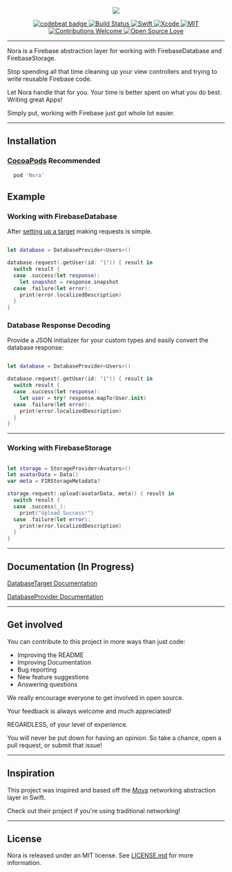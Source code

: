 <p align="center">
   <img src="https://github.com/SD10/Nora/blob/master/Screenshots/NoraBanner.png"/>
 </p>
 
 <p align="center">
     <a href="https://codebeat.co/projects/github-com-sd10-nora-master">
         <img src="https://codebeat.co/badges/222038d6-dd5d-4253-94a6-63f00d3a1ae9" 
              alt="codebeat badge">
     </a>
     <a href="https://travis-ci.org/SD10/Nora">
         <img src="https://travis-ci.org/SD10/Nora.svg?branch=master"
              alt="Build Status">
     </a>
     <a href="https://swift.org">
       <img src="https://img.shields.io/badge/Swift-4.1-orange.svg"
            alt="Swift" />
     </a>
     <a href="https://developer.apple.com/xcode">
         <img src="https://img.shields.io/badge/Xcode-9.3-blue.svg"
              alt="Xcode">
     </a>
     <a href="https://opensource.org/licenses/MIT">
         <img src="https://img.shields.io/badge/License-MIT-red.svg"
              alt="MIT">
     </a>
     <a href="https://github.com/SD10/Nora/issues">
         <img src="https://img.shields.io/badge/contributions-welcome-brightgreen.svg?style=flat"
              alt="Contributions Welcome">
     </a>
     <a href="https://github.com/ellerbrock/open-source-badge/">
         <img src="https://badges.frapsoft.com/os/v1/open-source.svg?v=102"
              alt="Open Source Love">
     </a>
 </p>

---

Nora is a Firebase abstraction layer for working with FirebaseDatabase and FirebaseStorage.

Stop spending all that time cleaning up your view controllers and trying to write reusable Firebase code.

Let Nora handle that for you. Your time is better spent on what you do best. Writing great Apps!

Simply put, working with Firebase just got whole lot easier.

---

## Installation

### [CocoaPods](https://cocoapods.org) Recommended

```rb
  pod 'Nora'
```

## Example

### Working with FirebaseDatabase

After [setting up a target](https://github.com/SD10/Nora/blob/master/Documentation/Examples/DatabaseProviderExample.md) making requests is simple.

```swift

let database = DatabaseProvider<Users>()

database.request(.getUser(id: "1")) { result in
  switch result {
  case .success(let response):
    let snapshot = response.snapshot
  case .failure(let error):
    print(error.localizedDescription)
  }
}

```

### Database Response Decoding

Provide a JSON initializer for your custom types and easily convert the database response:

```swift

let database = DatabaseProvider<Users>()

database.request(.getUser(id: "1")) { result in
  switch result {
  case .success(let response):
    let user = try? response.mapTo(User.init)
  case .failure(let error):
    print(error.localizedDescription)
  }
}

```

---

### Working with FirebaseStorage

```swift

let storage = StorageProvider<Avatars>()
let avatarData = Data()
var meta = FIRStorageMetadata?

storage.request(.upload(avatarData, meta)) { result in
  switch result {
  case .success(_):
    print("Upload Success!")
  case .failure(let error):
    print(error.localizedDescription)
  }
}

```

---

## Documentation (In Progress)

[DatabaseTarget Documentation](https://github.com/SD10/Nora/blob/master/Documentation/Documentation/DatabaseTargetDocs.md)

[DatabaseProvider Documentation](https://github.com/SD10/Nora/blob/master/Documentation/Documentation/DatabaseProviderDocs.md)

---

## Get involved

You can contribute to this project in more ways than just code:

- Improving the README
- Improving Documentation
- Bug reporting
- New feature suggestions
- Answering questions

We really encourage everyone to get involved in open source.

Your feedback is always welcome and much appreciated!

REGARDLESS, of your level of experience.

You will never be put down for having an opinion. So take a chance, open a pull request, or submit that issue!

---

## Inspiration

This project was inspired and based off the [Moya](https://github.com/Moya/Moya) networking abstraction layer in Swift.

Check out their project if you're using traditional networking!

---

## License

Nora is released under an MIT license. See [LICENSE.md](https://github.com/SD10/Nora/blob/master/LICENSE.md) for more information.
